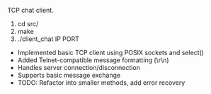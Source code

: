 TCP chat client.

1) cd src/
2) make
3) ./client_chat IP PORT

- Implemented basic TCP client using POSIX sockets and select()  
- Added Telnet-compatible message formatting (\r\n)  
- Handles server connection/disconnection  
- Supports basic message exchange  
- TODO: Refactor into smaller methods, add error recovery  
